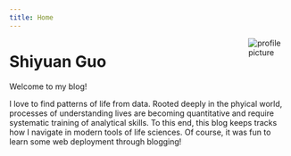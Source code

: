 ```yaml
---
title: Home
---
```


[<img src="blog.png" style="max-width:15%;min-width:40px;float:right;" alt="profile picture" />](https://guoshiyuan.netlify.com/)

# Shiyuan Guo

Welcome to my blog!

I love to find patterns of life from data. Rooted deeply in the phyical world, processes of understanding lives are becoming quantitative and require systematic training of analytical skills. To this end, this blog keeps tracks how I navigate in modern tools of life sciences. Of course, it was fun to learn some web deployment through blogging!